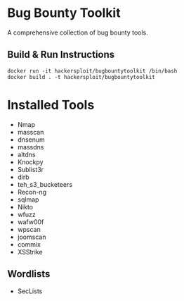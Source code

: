# Bug Bounty Toolkit
A comprehensive collection of bug bounty tools.

## Build & Run Instructions
```
docker run -it hackersploit/bugbountytoolkit /bin/bash
docker build . -t hackersploit/bugbountytoolkit
```
<script id="asciicast-sMorBlA5yzTIwfdiWzdRR3yEh" src="https://asciinema.org/a/sMorBlA5yzTIwfdiWzdRR3yEh.js" async></script>

# Installed Tools
- Nmap
- masscan
- dnsenum
- massdns
- altdns
- Knockpy
- Sublist3r
- dirb
- teh_s3_bucketeers
- Recon-ng
- sqlmap
- Nikto
- wfuzz
- wafw00f
- wpscan
- joomscan
- commix
- XSStrike

## Wordlists
- SecLists
